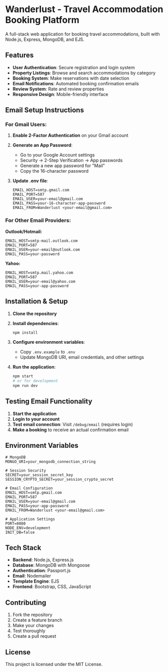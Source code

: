 # Wanderlust - Travel Accommodation Booking Platform

A full-stack web application for booking travel accommodations, built with Node.js, Express, MongoDB, and EJS.

## Features

- **User Authentication**: Secure registration and login system
- **Property Listings**: Browse and search accommodations by category
- **Booking System**: Make reservations with date selection
- **Email Notifications**: Automated booking confirmation emails
- **Review System**: Rate and review properties
- **Responsive Design**: Mobile-friendly interface

## Email Setup Instructions

### For Gmail Users:

1. **Enable 2-Factor Authentication** on your Gmail account
2. **Generate an App Password**:
   - Go to your Google Account settings
   - Security → 2-Step Verification → App passwords
   - Generate a new app password for "Mail"
   - Copy the 16-character password

3. **Update .env file**:
   ```env
   EMAIL_HOST=smtp.gmail.com
   EMAIL_PORT=587
   EMAIL_USER=your-email@gmail.com
   EMAIL_PASS=your-16-character-app-password
   EMAIL_FROM=Wanderlust <your-email@gmail.com>
   ```

### For Other Email Providers:

**Outlook/Hotmail:**
```env
EMAIL_HOST=smtp-mail.outlook.com
EMAIL_PORT=587
EMAIL_USER=your-email@outlook.com
EMAIL_PASS=your-password
```

**Yahoo:**
```env
EMAIL_HOST=smtp.mail.yahoo.com
EMAIL_PORT=587
EMAIL_USER=your-email@yahoo.com
EMAIL_PASS=your-app-password
```

## Installation & Setup

1. **Clone the repository**
2. **Install dependencies**:
   ```bash
   npm install
   ```

3. **Configure environment variables**:
   - Copy `.env.example` to `.env`
   - Update MongoDB URI, email credentials, and other settings

4. **Run the application**:
   ```bash
   npm start
   # or for development
   npm run dev
   ```

## Testing Email Functionality

1. **Start the application**
2. **Login to your account**
3. **Test email connection**: Visit `/debug/email` (requires login)
4. **Make a booking** to receive an actual confirmation email

## Environment Variables

```env
# MongoDB
MONGO_URI=your_mongodb_connection_string

# Session Security
SECRET=your_session_secret_key
SESSION_CRYPTO_SECRET=your_session_crypto_secret

# Email Configuration
EMAIL_HOST=smtp.gmail.com
EMAIL_PORT=587
EMAIL_USER=your-email@gmail.com
EMAIL_PASS=your-app-password
EMAIL_FROM=Wanderlust <your-email@gmail.com>

# Application Settings
PORT=8080
NODE_ENV=development
INIT_DB=false
```

## Tech Stack

- **Backend**: Node.js, Express.js
- **Database**: MongoDB with Mongoose
- **Authentication**: Passport.js
- **Email**: Nodemailer
- **Template Engine**: EJS
- **Frontend**: Bootstrap, CSS, JavaScript

## Contributing

1. Fork the repository
2. Create a feature branch
3. Make your changes
4. Test thoroughly
5. Create a pull request

## License

This project is licensed under the MIT License.